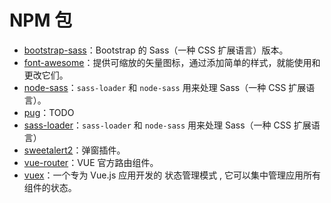 # NPM 包

- [bootstrap-sass](./NPM包/bootstrap-sass.md)：Bootstrap 的 Sass（一种 CSS 扩展语言）版本。
- [font-awesome](./NPM包/font-awesome.md)：提供可缩放的矢量图标，通过添加简单的样式，就能使用和更改它们。
- [node-sass](./NPM包/node-sass.md)：`sass-loader` 和 `node-sass` 用来处理 Sass（一种 CSS 扩展语言）。
- [pug](./NPM包/pug.md)：TODO
- [sass-loader](./NPM包/sass-loader.md)：`sass-loader` 和 `node-sass` 用来处理 Sass（一种 CSS 扩展语言）
- [sweetalert2](./NPM包/sweetalert2.md)：弹窗插件。
- [vue-router](./NPM包/vue-router.md)：VUE 官方路由组件。
- [vuex](./NPM包/vuex.md)：一个专为 Vue.js 应用开发的 状态管理模式 , 它可以集中管理应用所有组件的状态。